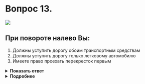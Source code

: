 # Вопрос 13.

![](https://s.drom.ru/i24227/pdd/tickets/2016/1542608798.jpg)

## При повороте налево Вы:

1. Должны уступить дорогу обоим транспортным средствам
2. Должны уступить дорогу только легковому автомобилю
3. Имеете право проехать перекресток первым

<details>
<summary><b>Показать ответ</b></summary>
Правильный ответ: 1
</details>
<details>
<summary><b>Подробнее</b></summary>
Перекрёсток регулируемый. Всем трем ТС разрешено движение. Трамвай в равнозначных условиях имеет преимущество перед безрельсовыми ТС. Он проезжает первым. Вы - при повороте налево обязаны уступить автомобилю, движущемуся навстречу прямо.
Правильный ответ – должны уступить дорогу обоим транспортным средствам.
(Пункты 6.2, 13.4, 13.6 ПДД)
</details>